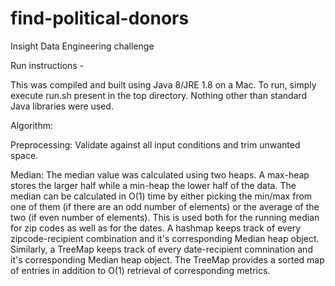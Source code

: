 # find-political-donors
Insight Data Engineering challenge

Run instructions - 

This was compiled and built using Java 8/JRE 1.8 on a Mac.
To run, simply execute run.sh present in the top directory.
Nothing other than standard Java libraries were used.


Algorithm:

Preprocessing:
Validate against all input conditions and trim unwanted space.

Median:
The median value was calculated using two heaps. A max-heap stores the larger half while a min-heap the lower half of the data. The median can be calculated in O(1) time by either picking the min/max from one of them (if there are an odd number of elements) or the average of the two (if even number of elements). This is used both for the running median for zip codes as well as for the dates. A hashmap keeps track of every zipcode-recipient combination and it's corresponding Median heap object. Similarly, a TreeMap keeps track of every date-recipient comnination and it's corresponding Median heap object. The TreeMap provides a sorted map of entries in addition to O(1) retrieval of corresponding metrics. 
